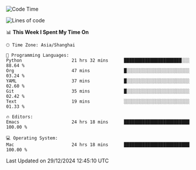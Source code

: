 <!--START_SECTION:waka-->
![Code Time](http://img.shields.io/badge/Code%20Time-2%2C423%20hrs%2010%20mins-blue)

![Lines of code](https://img.shields.io/badge/From%20Hello%20World%20I%27ve%20Written-309.9%20thousand%20lines%20of%20code-blue)

📊 **This Week I Spent My Time On** 

```text
🕑︎ Time Zone: Asia/Shanghai

💬 Programming Languages: 
Python                   21 hrs 32 mins      ██████████████████████░░░   88.64 % 
Org                      47 mins             █░░░░░░░░░░░░░░░░░░░░░░░░   03.24 % 
YAML                     37 mins             █░░░░░░░░░░░░░░░░░░░░░░░░   02.60 % 
Git                      35 mins             █░░░░░░░░░░░░░░░░░░░░░░░░   02.42 % 
Text                     19 mins             ░░░░░░░░░░░░░░░░░░░░░░░░░   01.33 % 

🔥 Editors: 
Emacs                    24 hrs 18 mins      █████████████████████████   100.00 % 

💻 Operating System: 
Mac                      24 hrs 18 mins      █████████████████████████   100.00 % 
```


 Last Updated on 29/12/2024 12:45:10 UTC
<!--END_SECTION:waka-->
